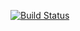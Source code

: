 [![Build Status](https://travis-ci.org/MariaSoloveva/aaaaaaaaaaaaaaaaaaaaaaaaaaaaaa.svg?branch=master)](https://travis-ci.org/MariaSoloveva/aaaaaaaaaaaaaaaaaaaaaaaaaaaaaa)
